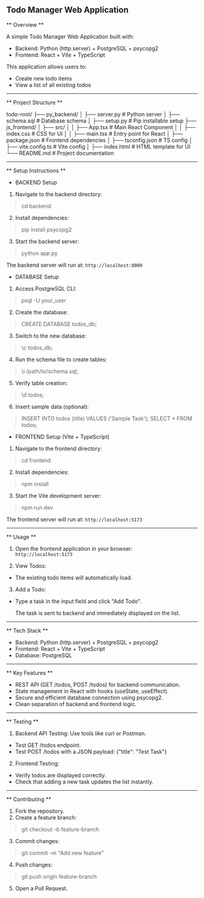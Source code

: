 ## Todo Manager Web Application ##

** Overview **

A simple Todo Manager Web Application built with:
- Backend: Python (http.server) + PostgreSQL + psycopg2  
- Frontend: React + Vite + TypeScript

This application allows users to:
- Create new todo items
- View a list of all existing todos

---------------------------------------------------------------------

** Project Structure **

todo-root/
├── py_backend/
│   ├── server.py       # Python server
│   ├── schema.sql      # Database schema
│   ├── setup.py        # Pip installable setup
├── js_frontend/
│   ├── src/
│   │   ├── App.tsx     # Main React Component
│   │   ├── index.css   # CSS for UI
│   │   ├── main.tsx    # Entry point for React
│   ├── package.json    # Frontend dependencies
│   ├── tsconfig.json   # TS config
│   ├── vite.config.ts  # Vite config
│   ├── index.html      # HTML template for UI
└── README.md           # Project documentation

---------------------------------------------------------------------

** Setup Instructions **

- BACKEND Setup

 1. Navigate to the backend directory:

  > cd backend

 2. Install dependencies:

  > pip install psycopg2

 3. Start the backend server:

  > python app.py

 The backend server will run at: `http://localhost:8000`

- DATABASE Setup

 1. Access PostgreSQL CLI:

  > psql -U your_user

 2. Create the database:

  > CREATE DATABASE todos_db;

 3. Switch to the new database:

  > \c todos_db;

 4. Run the schema file to create tables:

  > \i /path/to/schema.sql;

 5. Verify table creation:

  > \d todos;

 6. Insert sample data (optional):

  > INSERT INTO todos (title) VALUES ('Sample Task');
    SELECT * FROM todos;

- FRONTEND Setup (Vite + TypeScript)

 1. Navigate to the frontend directory:

  > cd frontend

 2. Install dependencies:

  > npm install

 3. Start the Vite development server:

  > npm run dev

 The frontend server will run at: `http://localhost:5173`

---------------------------------------------------------------------

** Usage **

1. Open the frontend application in your browser:  
`http://localhost:5173`

2. View Todos:
 - The existing todo items will automatically load.

3. Add a Todo:
 - Type a task in the input field and click "Add Todo".  

   The task is sent to backend and immediately displayed on the list.

---------------------------------------------------------------------

** Tech Stack **

- Backend: Python (http.server) + PostgreSQL + psycopg2
- Frontend: React + Vite + TypeScript
- Database: PostgreSQL

---------------------------------------------------------------------

** Key Features **

- REST API (GET /todos, POST /todos) for backend communication.
- State management in React with hooks (useState, useEffect).
- Secure and efficient database connection using psycopg2.
- Clean separation of backend and frontend logic.

---------------------------------------------------------------------

** Testing **

1. Backend API Testing: Use tools like curl or Postman.
 - Test GET /todos endpoint.
 - Test POST /todos with a JSON payload:
    {"title": "Test Task"}

2. Frontend Testing:
 - Verify todos are displayed correctly.
 - Check that adding a new task updates the list instantly.

---------------------------------------------------------------------

** Contributing **

1. Fork the repository.
2. Create a feature branch:

> git checkout -b feature-branch

3. Commit changes:

> git commit -m "Add new feature"

4. Push changes:

> git push origin feature-branch

5. Open a Pull Request.
